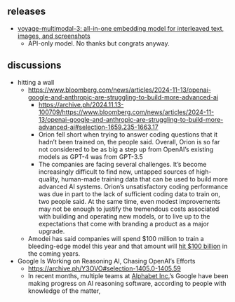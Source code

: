 

## releases

- [voyage-multimodal-3: all-in-one embedding model for interleaved text, images, and screenshots](https://blog.voyageai.com/2024/11/12/voyage-multimodal-3/)
	- API-only model. No thanks but congrats anyway. 

## discussions

- hitting a wall
	- https://www.bloomberg.com/news/articles/2024-11-13/openai-google-and-anthropic-are-struggling-to-build-more-advanced-ai
		- https://archive.ph/2024.11.13-100709/https://www.bloomberg.com/news/articles/2024-11-13/openai-google-and-anthropic-are-struggling-to-build-more-advanced-ai#selection-1659.235-1663.17
		- Orion fell short when trying to answer coding questions that it hadn’t been trained on, the people said. Overall, Orion is so far not considered to be as big a step up from OpenAI’s existing models as GPT-4 was from GPT-3.5
		- The companies are facing several challenges. It’s become increasingly difficult to find new, untapped sources of high-quality, human-made training data that can be used to build more advanced AI systems. Orion’s unsatisfactory coding performance was due in part to the lack of sufficient coding data to train on, two people said. At the same time, even modest improvements may not be enough to justify the tremendous costs associated with building and operating new models, or to live up to the expectations that come with branding a product as a major upgrade.
	- Amodei has said companies will spend $100 million to train a bleeding-edge model this year and that amount will [hit $100 billion](https://archive.ph/o/kYe5n/https://www.bloomberg.com/news/articles/2024-05-09/openai-rival-anthropic-defends-partnerships-with-amazon-google) in the coming years.
- Google Is Working on Reasoning AI, Chasing OpenAI’s Efforts
	- https://archive.ph/Y3OVO#selection-1405.0-1405.59
	- In recent months, multiple teams at [Alphabet Inc.](https://archive.ph/o/Y3OVO/https://www.bloomberg.com/quote/goog:undefined)’s Google have been making progress on AI reasoning software, according to people with knowledge of the matter,